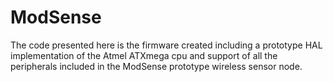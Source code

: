 # ModSense
The code presented here is the firmware created including a prototype HAL implementation of the Atmel ATXmega cpu and support of all the peripherals included in the ModSense prototype wireless sensor node.
